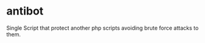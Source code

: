 antibot
=======

Single Script that protect another php scripts avoiding brute force attacks to them.
